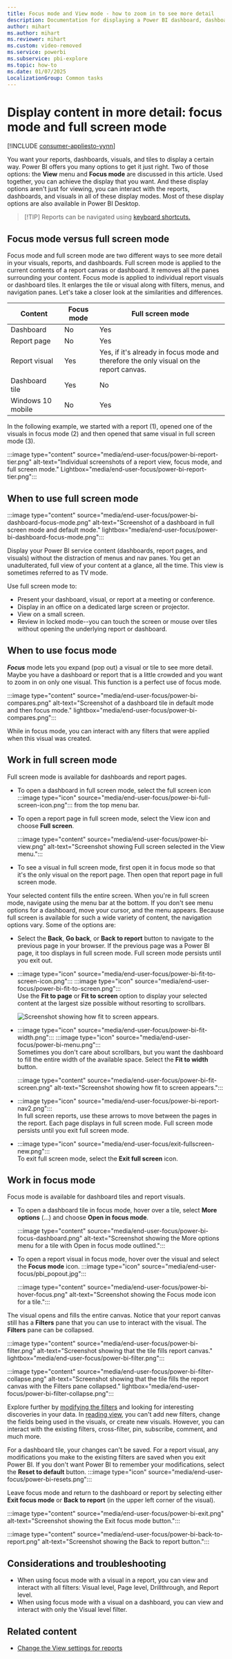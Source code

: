 ```yaml
---
title: Focus mode and View mode - how to zoom in to see more detail
description: Documentation for displaying a Power BI dashboard, dashboard tile, report, or report visual in focus mode or view mode.
author: mihart
ms.author: mihart
ms.reviewer: mihart
ms.custom: video-removed
ms.service: powerbi
ms.subservice: pbi-explore
ms.topic: how-to
ms.date: 01/07/2025
LocalizationGroup: Common tasks
---
```


# Display content in more detail: focus mode and full screen mode

[!INCLUDE [consumer-appliesto-yynn](../includes/consumer-appliesto-yynn.md)]


You want your reports, dashboards, visuals, and tiles to display a certain way. Power BI offers you many options to get it just right. Two of those options: the **View** menu and **Focus mode** are discussed in this article. Used together, you can achieve the display that you want. And these display options aren't just for viewing, you can interact with the reports, dashboards, and visuals in all of these display modes. Most of these display options are also available in Power BI Desktop. 

>
> [!TIP] 
> Reports can be navigated using [keyboard shortcuts.](../create-reports/desktop-accessibility-consuming-tools.md) 

## Focus mode versus full screen mode

Focus mode and full screen mode are two different ways to see more detail in your visuals, reports, and dashboards. Full screen mode is applied to the current contents of a report canvas or dashboard. It removes all the panes surrounding your content. Focus mode is applied to individual report visuals or dashboard tiles. It enlarges the tile or visual along with filters, menus, and navigation panes. Let's take a closer look at the similarities and differences.  

|Content    | Focus mode  |Full screen mode  |
|---------|---------|----------------------|
|Dashboard     |   No    | Yes |
|Report page   | No   | Yes|
|Report visual | Yes    | Yes, if it's already in focus mode and therefore the only visual on the report canvas. |
|Dashboard tile | Yes    | No |
|Windows 10 mobile | No  | Yes |

In the following example, we started with a report (1), opened one of the visuals in focus mode (2) and then opened that same visual in full screen mode (3). 

:::image type="content" source="media/end-user-focus/power-bi-report-tier.png" alt-text="Individual screenshots of a report view, focus mode, and full screen mode." Lightbox="media/end-user-focus/power-bi-report-tier.png":::

## When to use full screen mode

:::image type="content" source="media/end-user-focus/power-bi-dashboard-focus-mode.png" alt-text="Screenshot of a dashboard in full screen mode and default mode." lightbox="media/end-user-focus/power-bi-dashboard-focus-mode.png":::

Display your Power BI service content (dashboards, report pages, and visuals) without the distraction of menus and nav panes. You get an unadulterated, full view of your content at a glance, all the time. This view is sometimes referred to as TV mode.

Use full screen mode to:

* Present your dashboard, visual, or report at a meeting or conference.
* Display in an office on a dedicated large screen or projector.
* View on a small screen.
* Review in locked mode--you can touch the screen or mouse over tiles without opening the underlying report or dashboard.

## When to use focus mode

***Focus*** mode lets you expand (pop out) a visual or tile to see more detail. Maybe you have a dashboard or report that is a little crowded and you want to zoom in on only one visual. This function is a perfect use of focus mode.  

:::image type="content" source="media/end-user-focus/power-bi-compares.png" alt-text="Screenshot of a dashboard tile in default mode and then focus mode." lightbox="media/end-user-focus/power-bi-compares.png":::

While in focus mode, you can interact with any filters that were applied when this visual was created.  

## Work in full screen mode

Full screen mode is available for dashboards and report pages. 

- To open a dashboard in full screen mode, select the full screen icon :::image type="icon" source="media/end-user-focus/power-bi-full-screen-icon.png"::: from the top menu bar. 

- To open a report page in full screen mode, select the View icon and choose **Full screen**.

    :::image type="content" source="media/end-user-focus/power-bi-view.png" alt-text="Screenshot showing Full screen selected in the View menu.":::


- To see a visual in full screen mode, first open it in focus mode so that it's the only visual on the report page. Then open that report page in full screen mode.  


Your selected content fills the entire screen. When you're in full screen mode, navigate using the menu bar at the bottom. If you don't see menu options for a dashboard, move your cursor, and the menu appears. Because full screen is available for such a wide variety of content, the navigation options vary. Some of the options are: 


  * Select the **Back**, **Go back**, or **Back to report** button  to navigate to the previous page in your browser. If the previous page was a Power BI page, it too displays in full screen mode. Full screen mode persists until you exit out.

  * :::image type="icon" source="media/end-user-focus/power-bi-fit-to-screen-icon.png":::
  :::image type="icon" source="media/end-user-focus/power-bi-fit-to-screen.png":::  
    Use the **Fit to page** or **Fit to screen** option to display your selected content at the largest size possible without resorting to scrollbars.  

    ![Screenshot showing how fit to screen appears.](media/end-user-focus/power-bi-fit-screen.png)

  * :::image type="icon" source="media/end-user-focus/power-bi-fit-width.png"::: :::image type="icon" source="media/end-user-focus/power-bi-menu.png":::   
    Sometimes you don't care about scrollbars, but you want the dashboard to fill the entire width of the available space. Select the **Fit to width** button.    

    :::image type="content" source="media/end-user-focus/power-bi-fit-screen.png" alt-text="Screenshot showing how fit to screen appears.":::

  * :::image type="icon" source="media/end-user-focus/power-bi-report-nav2.png":::       
    In full screen reports, use these arrows to move between the pages in the report. Each page displays in full screen mode. Full screen mode persists until you exit full screen mode.   
  * :::image type="icon" source="media/end-user-focus/exit-fullscreen-new.png":::     
  To exit full screen mode, select the **Exit full screen** icon.

## Work in focus mode

Focus mode is available for dashboard tiles and report visuals. 

- To open a dashboard tile in focus mode, hover over a tile, select **More options** (...) and choose **Open in focus mode**.

    :::image type="content" source="media/end-user-focus/power-bi-focus-dashboard.png" alt-text="Screenshot showing the More options menu for a tile with Open in focus mode outlined.":::

- To open a report visual in focus mode, hover over the visual and select the **Focus mode** icon. :::image type="icon" source="media/end-user-focus/pbi_popout.jpg":::

   :::image type="content" source="media/end-user-focus/power-bi-hover-focus.png" alt-text="Screenshot showing the Focus mode icon for a tile.":::

The visual opens and fills the entire canvas. Notice that your report canvas still has a **Filters** pane that you can use to interact with the visual. The **Filters** pane can be collapsed.

:::image type="content" source="media/end-user-focus/power-bi-filter.png" alt-text="Screenshot showing that the tile fills report canvas."  lightbox="media/end-user-focus/power-bi-filter.png":::

:::image type="content" source="media/end-user-focus/power-bi-filter-collapse.png" alt-text="Screenshot showing that the tile fills the report canvas with the Filters pane collapsed." lightbox="media/end-user-focus/power-bi-filter-collapse.png"::: 

Explore further by [modifying the filters](end-user-report-filter.md) and looking for interesting discoveries in your data. In [reading view](end-user-reading-view.md), you can't add new filters, change the fields being used in the visuals, or create new visuals. However, you can interact with the existing filters, cross-filter, pin, subscribe, comment, and much more. 

For a dashboard tile, your changes can't be saved. For a report visual, any modifications you make to the existing filters are saved when you exit Power BI. If you don't want Power BI to remember your modifications, select the **Reset to default** button. :::image type="icon" source="media/end-user-focus/power-bi-resets.png":::

Leave focus mode and return to the dashboard or report by selecting either **Exit focus mode**  or **Back to report** (in the upper left corner of the visual).

:::image type="content" source="media/end-user-focus/power-bi-exit.png" alt-text="Screenshot showing the Exit focus mode button.":::

:::image type="content" source="media/end-user-focus/power-bi-back-to-report.png" alt-text="Screenshot showing the Back to report button.":::

## Considerations and troubleshooting

* When using focus mode with a visual in a report, you can view and interact with all filters: Visual level, Page level, Drillthrough, and Report level.    
* When using focus mode with a visual on a dashboard, you can view and interact with only the Visual level filter.

## Related content

- [Change the View settings for reports](end-user-report-view.md)